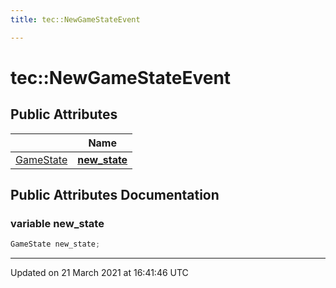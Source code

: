 ```yaml
---
title: tec::NewGameStateEvent

---
```


# tec::NewGameStateEvent



## Public Attributes

|                | Name           |
| -------------- | -------------- |
| [GameState](/engine/Classes/structtec_1_1_game_state/) | **[new_state](/engine/Classes/structtec_1_1_new_game_state_event/#variable-new_state)**  |

## Public Attributes Documentation

### variable new_state

```cpp
GameState new_state;
```


-------------------------------

Updated on 21 March 2021 at 16:41:46 UTC